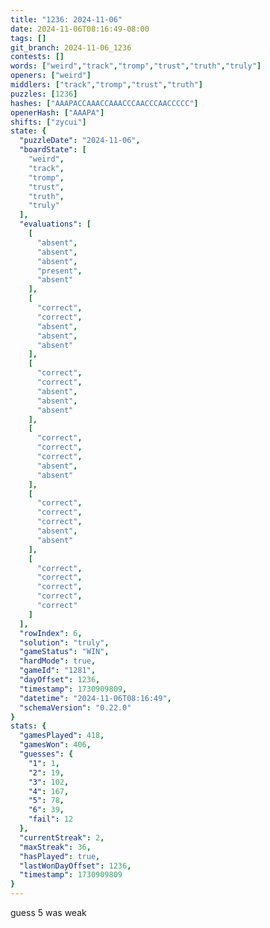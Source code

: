 ```yaml
---
title: "1236: 2024-11-06"
date: 2024-11-06T08:16:49-08:00
tags: []
git_branch: 2024-11-06_1236
contests: []
words: ["weird","track","tromp","trust","truth","truly"]
openers: ["weird"]
middlers: ["track","tromp","trust","truth"]
puzzles: [1236]
hashes: ["AAAPACCAAACCAAACCCAACCCAACCCCC"]
openerHash: ["AAAPA"]
shifts: ["zycui"]
state: {
  "puzzleDate": "2024-11-06",
  "boardState": [
    "weird",
    "track",
    "tromp",
    "trust",
    "truth",
    "truly"
  ],
  "evaluations": [
    [
      "absent",
      "absent",
      "absent",
      "present",
      "absent"
    ],
    [
      "correct",
      "correct",
      "absent",
      "absent",
      "absent"
    ],
    [
      "correct",
      "correct",
      "absent",
      "absent",
      "absent"
    ],
    [
      "correct",
      "correct",
      "correct",
      "absent",
      "absent"
    ],
    [
      "correct",
      "correct",
      "correct",
      "absent",
      "absent"
    ],
    [
      "correct",
      "correct",
      "correct",
      "correct",
      "correct"
    ]
  ],
  "rowIndex": 6,
  "solution": "truly",
  "gameStatus": "WIN",
  "hardMode": true,
  "gameId": "1281",
  "dayOffset": 1236,
  "timestamp": 1730909809,
  "datetime": "2024-11-06T08:16:49",
  "schemaVersion": "0.22.0"
}
stats: {
  "gamesPlayed": 418,
  "gamesWon": 406,
  "guesses": {
    "1": 1,
    "2": 19,
    "3": 102,
    "4": 167,
    "5": 78,
    "6": 39,
    "fail": 12
  },
  "currentStreak": 2,
  "maxStreak": 36,
  "hasPlayed": true,
  "lastWonDayOffset": 1236,
  "timestamp": 1730909809
}
---
```

<!-- more -->
guess 5 was weak
